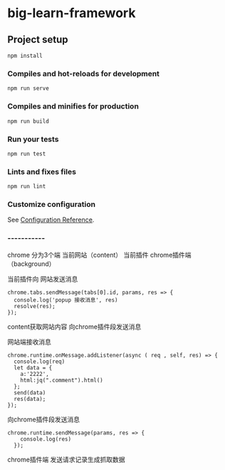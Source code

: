 # big-learn-framework

## Project setup
```
npm install
```

### Compiles and hot-reloads for development
```
npm run serve
```

### Compiles and minifies for production
```
npm run build
```

### Run your tests
```
npm run test
```

### Lints and fixes files
```
npm run lint
```

### Customize configuration
See [Configuration Reference](https://cli.vuejs.org/config/).



###  -----------

chrome 分为3个端 
当前网站（content）   当前插件   chrome插件端（background）   

当前插件向 网站发送消息
```
chrome.tabs.sendMessage(tabs[0].id, params, res => {
  console.log('popup 接收消息', res)
  resolve(res);
});
```

content获取网站内容 向chrome插件段发送消息

网站端接收消息
```
chrome.runtime.onMessage.addListener(async ( req , self, res) => {
  console.log(req)
  let data = {
    a:'2222',
    html:jq(".comment").html()
  };
  send(data)
  res(data);
});
```

向chrome插件段发送消息
```
chrome.runtime.sendMessage(params, res => {
    console.log(res)
  });
```


chrome插件端 发送请求记录生成抓取数据
